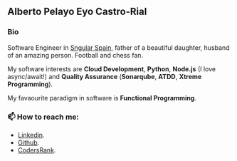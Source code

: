 ## Alberto Pelayo Eyo Castro-Rial

### Bio

Software Engineer in [Sngular Spain][1], father of a beautiful daughter, husband of an amazing person. Football and chess fan.

My software interests are **Cloud Development**, **Python**, **Node.js** (I love async/await!) and **Quality Assurance** (**Sonarqube**, **ATDD**, **Xtreme Programming**).

My favaourite paradigm in software is **Functional Programming**.

### 📫 How to reach me:

* [Linkedin][2].
* [Github][3].
* [CodersRank][4].

<!--
**apecr/apecr** is a ✨ _special_ ✨ repository because its `README.md` (this file) appears on your GitHub profile.

Here are some ideas to get you started:

- 🔭 I’m currently working on ...
- 🌱 I’m currently learning ...
- 👯 I’m looking to collaborate on ...
- 🤔 I’m looking for help with ...
- 💬 Ask me about ...
- 📫 How to reach me: ...
- 😄 Pronouns: ...
- ⚡ Fun fact: ...
-->

[1]: https://www.sngular.com/
[2]: https://www.linkedin.com/in/alberto-eyo-castro-rial-0aa741121/
[3]: https://github.com/apecr
[4]: https://profile.codersrank.io/user/apecr
